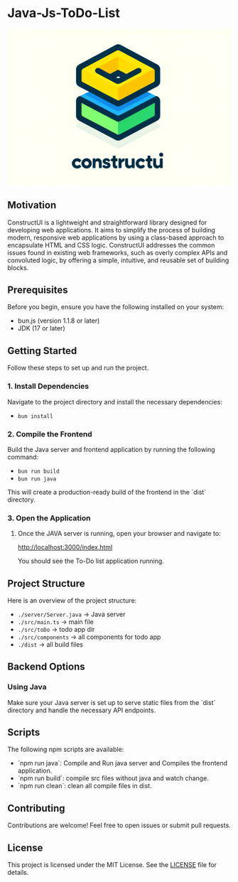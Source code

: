 # Java-Js-ToDo-List

![ConstructUI Logo](./ConstructUI.png)


## Motivation

ConstructUI is a lightweight and straightforward library designed for developing web applications. It aims to simplify the process of building modern, responsive web applications by using a class-based approach to encapsulate HTML and CSS logic. ConstructUI addresses the common issues found in existing web frameworks, such as overly complex APIs and convoluted logic, by offering a simple, intuitive, and reusable set of building blocks.
## Prerequisites

Before you begin, ensure you have the following installed on your system:

- bun.js (version 1.1.8 or later)
- JDK (17 or later)

## Getting Started

Follow these steps to set up and run the project.

### 1. Install Dependencies

Navigate to the project directory and install the necessary dependencies:

- `bun install`

### 2. Compile the Frontend

Build the Java server and frontend application by running the following command:

- `bun run build`
- `bun run java`

This will create a production-ready build of the frontend in the \`dist\` directory.

### 3. Open the Application

1. Once the JAVA server is running, open your browser and navigate to:

   [http://localhost:3000/index.html](http://localhost:3000/index.html)

   You should see the To-Do list application running.

## Project Structure

Here is an overview of the project structure:

- `./server/Server.java` -> Java server
- `./src/main.ts` -> main file
- `./src/toDo` -> todo app dir
- `./src/components` -> all components for todo app
- `./dist` -> all build files

## Backend Options

### Using Java

Make sure your Java server is set up to serve static files
from the \`dist\` directory and handle the necessary API endpoints.

## Scripts

The following npm scripts are available:

- \`npm run java\`: Compile and Run java server and Compiles the frontend application.
- \`npm run build\`: compile src files without java and watch change.
- \`npm run clean\`: clean all compile files in dist.

## Contributing

Contributions are welcome! Feel free to open issues or submit pull requests.

## License

This project is licensed under the MIT License. See the [LICENSE](LICENSE) file for details.
